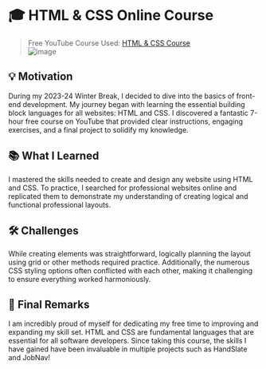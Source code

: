 # 🎓 HTML & CSS Online Course

> Free YouTube Course Used: [HTML & CSS Course](https://www.youtube.com/watch?v=G3e-cpL7ofc)  
![image](https://github.com/JasSaini101/HTML_Course/assets/83828348/b7ccdcdf-a7e3-4325-9568-e658a4b75808)

## 💡 Motivation
During my 2023-24 Winter Break, I decided to dive into the basics of front-end development. My journey began with learning the essential building block languages for all websites: HTML and CSS. I discovered a fantastic 7-hour free course on YouTube that provided clear instructions, engaging exercises, and a final project to solidify my knowledge.

## 📚 What I Learned
I mastered the skills needed to create and design any website using HTML and CSS. To practice, I searched for professional websites online and replicated them to demonstrate my understanding of creating logical and functional professional layouts.

## 🛠️ Challenges
While creating elements was straightforward, logically planning the layout using grid or other methods required practice. Additionally, the numerous CSS styling options often conflicted with each other, making it challenging to ensure everything worked harmoniously.

## 🎉 Final Remarks
I am incredibly proud of myself for dedicating my free time to improving and expanding my skill set. HTML and CSS are fundamental languages that are essential for all software developers. Since taking this course, the skills I have gained have been invaluable in multiple projects such as HandSlate and JobNav!

